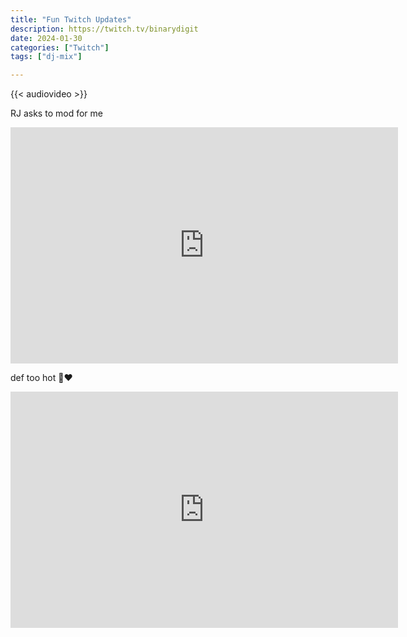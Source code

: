 ```yaml
---
title: "Fun Twitch Updates"
description: https://twitch.tv/binarydigit
date: 2024-01-30
categories: ["Twitch"]
tags: ["dj-mix"]

---
```

{{< audiovideo >}}

RJ asks to mod for me

<iframe src="https://clips.twitch.tv/embed?clip=ObservantProtectiveGoshawkDxAbomb-4BLbTG9nX4go5v4c&parent=www.example.com" frameborder="0" allowfullscreen="true" scrolling="no" height="378" width="620"></iframe>

def too hot 🥵❤️
<iframe src="https://clips.twitch.tv/embed?clip=HonestSeductiveGarbageSwiftRage-rEq_sY6P3WuXhi84&parent=www.example.com" frameborder="0" allowfullscreen="true" scrolling="no" height="378" width="620"></iframe>